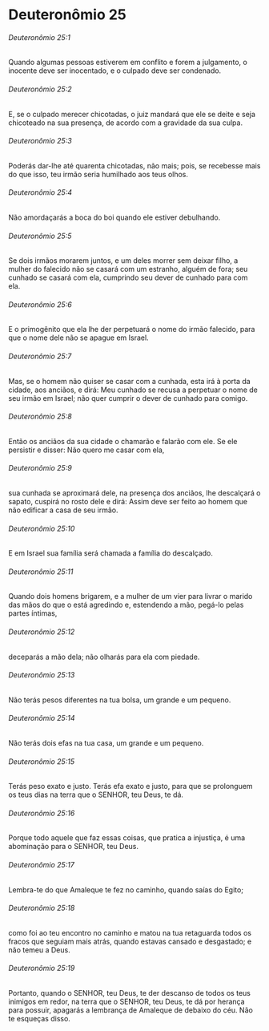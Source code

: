 # Deuteronômio 25

###### Deuteronômio 25:1

Quando algumas pessoas estiverem em conflito e forem a julgamento, o inocente deve ser inocentado, e o culpado deve ser condenado.

###### Deuteronômio 25:2

E, se o culpado merecer chicotadas, o juiz mandará que ele se deite e seja chicoteado na sua presença, de acordo com a gravidade da sua culpa.

###### Deuteronômio 25:3

Poderás dar-lhe até quarenta chicotadas, não mais; pois, se recebesse mais do que isso, teu irmão seria humilhado aos teus olhos.

###### Deuteronômio 25:4

Não amordaçarás a boca do boi quando ele estiver debulhando.

###### Deuteronômio 25:5

Se dois irmãos morarem juntos, e um deles morrer sem deixar filho, a mulher do falecido não se casará com um estranho, alguém de fora; seu cunhado se casará com ela, cumprindo seu dever de cunhado para com ela.

###### Deuteronômio 25:6

E o primogênito que ela lhe der perpetuará o nome do irmão falecido, para que o nome dele não se apague em Israel.

###### Deuteronômio 25:7

Mas, se o homem não quiser se casar com a cunhada, esta irá à porta da cidade, aos anciãos, e dirá: Meu cunhado se recusa a perpetuar o nome de seu irmão em Israel; não quer cumprir o dever de cunhado para comigo.

###### Deuteronômio 25:8

Então os anciãos da sua cidade o chamarão e falarão com ele. Se ele persistir e disser: Não quero me casar com ela,

###### Deuteronômio 25:9

sua cunhada se aproximará dele, na presença dos anciãos, lhe descalçará o sapato, cuspirá no rosto dele e dirá: Assim deve ser feito ao homem que não edificar a casa de seu irmão.

###### Deuteronômio 25:10

E em Israel sua família será chamada a família do descalçado.

###### Deuteronômio 25:11

Quando dois homens brigarem, e a mulher de um vier para livrar o marido das mãos do que o está agredindo e, estendendo a mão, pegá-lo pelas partes íntimas,

###### Deuteronômio 25:12

deceparás a mão dela; não olharás para ela com piedade.

###### Deuteronômio 25:13

Não terás pesos diferentes na tua bolsa, um grande e um pequeno.

###### Deuteronômio 25:14

Não terás dois efas na tua casa, um grande e um pequeno.

###### Deuteronômio 25:15

Terás peso exato e justo. Terás efa exato e justo, para que se prolonguem os teus dias na terra que o SENHOR, teu Deus, te dá.

###### Deuteronômio 25:16

Porque todo aquele que faz essas coisas, que pratica a injustiça, é uma abominação para o SENHOR, teu Deus.

###### Deuteronômio 25:17

Lembra-te do que Amaleque te fez no caminho, quando saías do Egito;

###### Deuteronômio 25:18

como foi ao teu encontro no caminho e matou na tua retaguarda todos os fracos que seguiam mais atrás, quando estavas cansado e desgastado; e não temeu a Deus.

###### Deuteronômio 25:19

Portanto, quando o SENHOR, teu Deus, te der descanso de todos os teus inimigos em redor, na terra que o SENHOR, teu Deus, te dá por herança para possuir, apagarás a lembrança de Amaleque de debaixo do céu. Não te esqueças disso.

